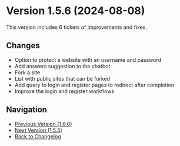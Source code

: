 # Version 1.5.6 (2024-08-08)

This version includes 6 tickets of improvements and fixes.

## Changes

- Option to protect a website with an username and password
- Add answers suggestion to the chatbot
- Fork a site
- List with public sites that can be forked
- Add query to login and register pages to redirect after completion
- Improve the login and register workflows

## Navigation

- [Previous Version (1.6.0)](1.6.0)
- [Next Version (1.5.5)](1.5.5)
- [Back to Changelog](../changelog)
